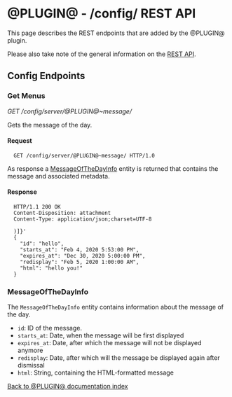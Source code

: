 @PLUGIN@ - /config/ REST API
============================

This page describes the REST endpoints that are added by the @PLUGIN@
plugin.

Please also take note of the general information on the
[REST API](../../../Documentation/rest-api.html).

<a id="config-endpoints"> Config Endpoints
------------------------------------------

### <a id="get-menus"> Get Menus
_GET /config/server/@PLUGIN@~message/_

Gets the message of the day.

#### Request

```
  GET /config/server/@PLUGIN@~message/ HTTP/1.0
```

As response a [MessageOfTheDayInfo](./rest-api-config.md#MessageOfTheDayInfo) entity
is returned that contains the message and associated metadata.

#### Response

```
  HTTP/1.1 200 OK
  Content-Disposition: attachment
  Content-Type: application/json;charset=UTF-8

  )]}'
  {
    "id": "hello",
    "starts_at": "Feb 4, 2020 5:53:00 PM",
    "expires_at": "Dec 30, 2020 5:00:00 PM",
    "redisplay": "Feb 5, 2020 1:00:00 AM",
    "html": "hello you!"
  }
```

### MessageOfTheDayInfo

The `MessageOfTheDayInfo` entity contains information about the message of the day.

* `id`: ID of the message.
* `starts_at`: Date, when the message will be first displayed
* `expires_at`: Date, after which the message will not be displayed anymore
* `redisplay`: Date, after which will the message be displayed again after dismissal
* `html`: String, containing the HTML-formatted message


[Back to @PLUGIN@ documentation index][index]

[index]: index.html
